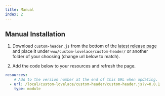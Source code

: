 ```yaml
---
title: Manual
index: 2
---
```


## Manual Installation

1. Download `custom-header.js` from the bottom of the [latest release page](https://github.com/maykar/custom-header/releases/latest) and place it under `www/custom-lovelace/custom-header/` or another folder of your choosing (change url below to match).

2. Add the code below to your resources and refresh the page.

```yaml
resources:
    # Add to the version number at the end of this URL when updating.
  - url: /local/custom-lovelace/custom-header/custom-header.js?v=0.0.1
    type: module
```
